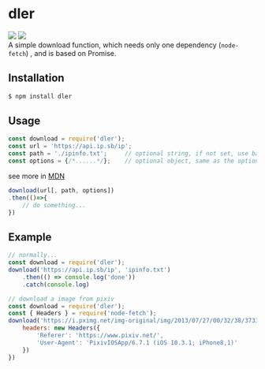 # dler
[![](https://badgen.net/packagephobia/install/dler)](https://packagephobia.com/result?p=dler)
[![](https://img.shields.io/npm/v/dler)](https://www.npmjs.com/package/dler)   
A simple download function, which needs only one dependency (`node-fetch`) , and is based on Promise.

## Installation
```sh
$ npm install dler
```

## Usage
```js
const download = require('dler');
const url = 'https://api.ip.sb/ip';
const path = './ipinfo.txt';     // optional string, if not set, use basename of url
const options = {/*......*/};    // optional object, same as the options in fetch(url, options)  
```
see more in [MDN](https://developer.mozilla.org/en-US/docs/Web/API/WindowOrWorkerGlobalScope/fetch)
```js
download(url[, path, options])
.then(()=>{
    // do something...
})
```

## Example
```js
// normally...
const download = require('dler');
download('https://api.ip.sb/ip', 'ipinfo.txt')
    .then(() => console.log('done'))
    .catch(console.log)

// download a image from pixiv
const download = require('dler');
const { Headers } = require('node-fetch');
download('https://i.pximg.net/img-original/img/2013/07/27/00/32/38/37339355_p0.jpg', null, {
    headers: new Headers({
        'Referer': 'https://www.pixiv.net/',
        'User-Agent': 'PixivIOSApp/6.7.1 (iOS 10.3.1; iPhone8,1)'
    })
})
```